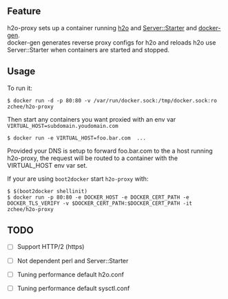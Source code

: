 ## Feature

h2o-proxy sets up a container running [h2o](https://github.com/h2o/h2o) and [Server::Starter](https://github.com/kazuho/p5-Server-Starter) and [docker-gen](https://github.com/jwilder/docker-gen).  
docker-gen generates reverse proxy configs for h2o and reloads h2o use Server::Starter when containers are started and stopped.

## Usage

To run it:

    $ docker run -d -p 80:80 -v /var/run/docker.sock:/tmp/docker.sock:ro zchee/h2o-proxy

Then start any containers you want proxied with an env var `VIRTUAL_HOST=subdomain.youdomain.com`

    $ docker run -e VIRTUAL_HOST=foo.bar.com  ...

Provided your DNS is setup to forward foo.bar.com to the a host running h2o-proxy, the request will be routed to a container with the VIRTUAL_HOST env var set.

If your are using `boot2docker` start `h2o-proxy` with:

    $ $(boot2docker shellinit)
    $ docker run -p 80:80 -e DOCKER_HOST -e DOCKER_CERT_PATH -e DOCKER_TLS_VERIFY -v $DOCKER_CERT_PATH:$DOCKER_CERT_PATH -it zchee/h2o-proxy

## TODO

- [ ] Support HTTP/2 (https)
- [ ] Not dependent perl and Server::Starter
- [ ] Tuning performance default h2o.conf
- [ ] Tuning performance default sysctl.conf

